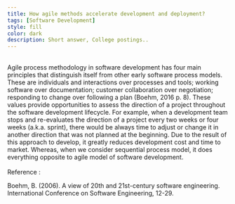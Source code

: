 ```yaml
---
title: How agile methods accelerate development and deployment?
tags: [Software Development]
style: fill
color: dark
description: Short answer, College postings..
---
```


<br>
Agile process methodology in software development has four main principles that distinguish itself from other early software process models. These are individuals and interactions over processes and tools; working software over documentation; customer collaboration over negotiation; responding to change over following a plan (Boehm, 2016 p. 8). These values provide opportunities to assess the direction of a project throughout the software development lifecycle. For example, when a development team stops and re-evaluates the direction of a project every two weeks or four weeks (a.k.a. sprint), there would be always time to adjust or change it in another direction that was not planned at the beginning. Due to the result of this approach to develop, it greatly reduces development cost and time to market. Whereas, when we consider sequential process model, it does everything opposite to agile model of software development.

<br>
<br>
Reference :

Boehm, B. (2006). A view of 20th and 21st-century software engineering. <br>
International Conference on Software Engineering, 12-29.
